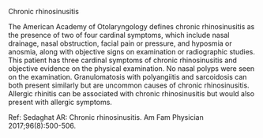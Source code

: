 Chronic rhinosinusitis

The American Academy of Otolaryngology defines chronic rhinosinusitis as the presence of two of four
cardinal symptoms, which include nasal drainage, nasal obstruction, facial pain or pressure, and hyposmia
or anosmia, along with objective signs on examination or radiographic studies. This patient has three
cardinal symptoms of chronic rhinosinusitis and objective evidence on the physical examination. No nasal
polyps were seen on the examination. Granulomatosis with polyangiitis and sarcoidosis can both present
similarly but are uncommon causes of chronic rhinosinusitis. Allergic rhinitis can be associated with
chronic rhinosinusitis but would also present with allergic symptoms.

Ref: Sedaghat AR: Chronic rhinosinusitis. Am Fam Physician 2017;96(8):500-506.